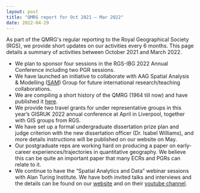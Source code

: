 ```yaml
---
layout: post
title: "QMRG report for Oct 2021 – Mar 2022"
date: 2022-04-29
---
```


As part of the QMRG's regular reporting to the Royal Geographical Society (RGS), we provide short updates on our activities every 6 months. This page details a summary of activities between October 2021 and March 2022. 
 
* We plan to sponsor four sessions in the RGS-IBG 2022 Annual Conference including two PGR sessions.
* We have launched an initiative to collaborate with AAG Spatial Analysis & Modelling ([SAM](http://sam-aag.org/)) Group for future international research/teaching collaborations.
* We are compiling a short history of the QMRG (1964 till now) and have published it [here](https://qmrg.github.io/history_of_qmrg).
* We provide two travel grants for under representative groups in this year’s GISRUK 2022 annual conference at April in Liverpool, together with GIS groups from RGS.
* We have set up a formal undergraduate dissertation prize plan and judge criterion with the new dissertation officer (Dr. Isabel Williams), and more details instructions will be published on our website on May. 
* Our postgraduate reps are working hard on producing a paper on early-career experiences/trajectories in quantitative geography. We believe this can be quite an important paper that many ECRs and PGRs can relate to it.
* We continue to have the “Spatial Analytics and Data” webinar sessions with Alan Turing Institute. We have both invited talks and interviews and the details can be found on our [website](https://qmrg.github.io/sad_interviews) and on their [youtube channel](https://www.youtube.com/channel/UCcf3cdwC1c-1w4Oq0J9yNIg).

